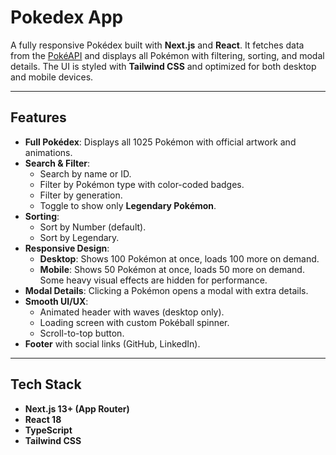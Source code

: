 # Pokedex App

A fully responsive Pokédex built with **Next.js** and **React**. It fetches data from the [PokéAPI](https://pokeapi.co) and displays all Pokémon with filtering, sorting, and modal details. The UI is styled with **Tailwind CSS** and optimized for both desktop and mobile devices.

---

## Features

- **Full Pokédex**: Displays all 1025 Pokémon with official artwork and animations.
- **Search & Filter**:
  - Search by name or ID.
  - Filter by Pokémon type with color-coded badges.
  - Filter by generation.
  - Toggle to show only **Legendary Pokémon**.
- **Sorting**:
  - Sort by Number (default).
  - Sort by Legendary.
- **Responsive Design**:
  - **Desktop**: Shows 100 Pokémon at once, loads 100 more on demand.
  - **Mobile**: Shows 50 Pokémon at once, loads 50 more on demand. Some heavy visual effects are hidden for performance.
- **Modal Details**: Clicking a Pokémon opens a modal with extra details.
- **Smooth UI/UX**:
  - Animated header with waves (desktop only).
  - Loading screen with custom Pokéball spinner.
  - Scroll-to-top button.
- **Footer** with social links (GitHub, LinkedIn).

---

## Tech Stack

- **Next.js 13+ (App Router)**
- **React 18**
- **TypeScript**
- **Tailwind CSS**



